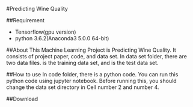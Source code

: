 #Predicting Wine Quality

##Requirement
+ Tensorflow(gpu version)
+ python 3.6.2(Anaconda3 5.0.0 64-bit)

##About
This Machine Learning Project is Predicting Wine Quality. It consists of project paper, code, and data set.
In data set folder, there are two data files. <Winequality-white-2> is the training data set, and <Winequality-red-2> is the test data set.


##How to use
In code folder, there is a python code. You can run this python code using jupyter notebook.
Before running this, you should change the data set directory in Cell number 2 and number 4.

##Download

